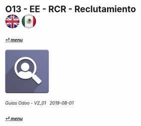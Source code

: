 # O13 - EE - RCR - Reclutamiento &nbsp;&nbsp;&nbsp;&nbsp; [![en-uk](/doc/img/en-uk_flag_button_small.png)](/en-uk/o13/ee/rcr/en-uk-o13-ee-rcr-recruitment-guides.md) [ ![es-mx](/doc/img/es-mx_flag_button_small.png)](/es-mx/o13/ee/rcr/es-mx-o13-ee-rcr-recruitment-guides.md)
#### [_&#x23CE; menu_](/es-mx/o13/ee/es-mx-o13-ee-guides-menu.md "Regresar al menúu de EE")  
### ![rcr](/doc/img/hr_recruitment.png)
	
###### Guías Odoo - V2_01 &nbsp; 2019-08-01  
**[_&#x23CE; menu_](/es-mx/o13/ee/es-mx-o13-ee-guides-menu.md)**  
